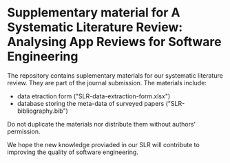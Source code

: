 # Supplementary material for A Systematic Literature Review: Analysing App Reviews for Software Engineering

The repository contains suplementary materials for our systematic literature review. They are part of the journal submission. The materials include:

- data etraction form ("SLR-data-extraction-form.xlsx")
- database storing the meta-data of surveyed papers ("SLR-bibliography.bib")

Do not duplicate the materials nor distribute them without authors' permission. 

We hope the new knowledge proviaded in our SLR will contribute to improving the quality of software engineering.




